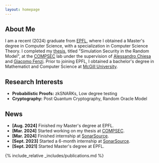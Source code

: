 ```yaml
---
layout: homepage
---
```


## About Me

I am a recent (2024) graduate from [EPFL](https://www.epfl.ch/en/), where I obtained a Master's degree in Computer Science, with a specialization in Computer Science Theory. I completed my [thesis](./assets/files/m-thesis.pdf), titled "Simulation Security in the Random Model", at the [COMPSEC](https://compsec.epfl.ch/) lab under the supervision of [Alessandro Chiesa](https://ic-people.epfl.ch/~achiesa/) and [Giacomo Fenzi](https://gfenzi.io/). Prior to joining EPFL, I obtained a bachelor's degree in Mathematict and Computer Science at [McGill University](https://www.mcgill.ca/). 

## Research Interests

- **Probabilistic Proofs:** zkSNARKs, Low degree testing
- **Cryptography:** Post Quantum Cryptography, Random Oracle Model

## News

- **[Aug. 2024]** Finished my Master's degree at EPFL.
- **[Mar. 2024]** Started working on my thesis at [COMPSEC](https://compsec.epfl.ch/).
- **[Mar. 2024]** Finished internship at [SonarSource](https://www.sonarsource.com/).
- **[Sept. 2023]** Started a 6-month internship at [SonarSource](https://www.sonarsource.com/).
- **[Sept. 2021]** Started Master's degree at EPFL.

{% include_relative _includes/publications.md %}

<!-- {% include_relative _includes/services.md %} -->
